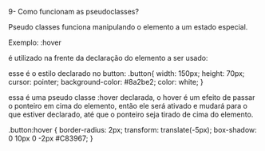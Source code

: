 9- Como funcionam as pseudoclasses?

Pseudo classes funciona manipulando o elemento a um estado especial.

Exemplo: :hover

é utilizado na frente da declaração do elemento a ser usado:

esse é o estilo declarado no button:
.button{
    width: 150px;
    height: 70px;
    cursor: pointer;
    background-color: #8a2be2;
    color: white;
}

essa é uma pseudo classe :hover declarada, o hover é um efeito de passar o ponteiro em cima do elemento, então ele será ativado e mudará para o que estiver declarado, até que o ponteiro seja tirado de cima do elemento.

.button:hover {
    border-radius: 2px;
    transform: translate(-5px);
    box-shadow: 0 10px 0 -2px #C83967;
}